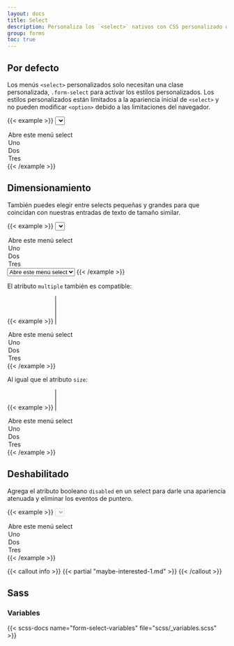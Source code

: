 ```yaml
---
layout: docs
title: Select
description: Personaliza los `<select>` nativos con CSS personalizado que cambia la apariencia inicial del elemento.
group: forms
toc: true
---
```


## Por defecto

Los menús `<select>` personalizados solo necesitan una clase personalizada, `.form-select` para activar los estilos personalizados. Los estilos personalizados están limitados a la apariencia inicial de `<select>` y no pueden modificar `<option>` debido a las limitaciones del navegador.

{{< example >}}
<select class="form-select" aria-label="Default select example">
  <option selected>Abre este menú select</option>
  <option value="1">Uno</option>
  <option value="2">Dos</option>
  <option value="3">Tres</option>
</select>
{{< /example >}}

## Dimensionamiento

También puedes elegir entre selects pequeñas y grandes para que coincidan con nuestras entradas de texto de tamaño similar.

{{< example >}}
<select class="form-select form-select-lg mb-3" aria-label="Ejemplo de .form-select-lg">
  <option selected>Abre este menú select</option>
  <option value="1">Uno</option>
  <option value="2">Dos</option>
  <option value="3">Tres</option>
</select>

<select class="form-select form-select-sm" aria-label="Ejemplo de .form-select-sm">
  <option selected>Abre este menú select</option>
  <option value="1">Uno</option>
  <option value="2">Dos</option>
  <option value="3">Tres</option>
</select>
{{< /example >}}

El atributo `multiple` también es compatible:

{{< example >}}
<select class="form-select" multiple aria-label="Ejemplo de multiple select">
  <option selected>Abre este menú select</option>
  <option value="1">Uno</option>
  <option value="2">Dos</option>
  <option value="3">Tres</option>
</select>
{{< /example >}}

Al igual que el atributo `size`:

{{< example >}}
<select class="form-select" size="3" aria-label="Ejemplo de select de tamaño 3">
  <option selected>Abre este menú select</option>
  <option value="1">Uno</option>
  <option value="2">Dos</option>
  <option value="3">Tres</option>
</select>
{{< /example >}}

## Deshabilitado

Agrega el atributo booleano `disabled` en un select para darle una apariencia atenuada y eliminar los eventos de puntero.

{{< example >}}
<select class="form-select" aria-label="Ejemplo de select deshabilitado" disabled>
  <option selected>Abre este menú select</option>
  <option value="1">Uno</option>
  <option value="2">Dos</option>
  <option value="3">Tres</option>
</select>
{{< /example >}}

{{< callout info >}}
{{< partial "maybe-interested-1.md" >}}
{{< /callout >}}

## Sass

### Variables

{{< scss-docs name="form-select-variables" file="scss/_variables.scss" >}}
